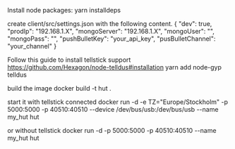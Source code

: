 Install node packages: yarn installdeps

create client/src/settings.json with the following content.
{
  "dev": true,
  "prodIp": "192.168.1.X",
  "mongoServer": "192.168.1.X",
  "mongoUser": "",
  "mongoPass": "",
  "pushBulletKey": "your_api_key",
  "pusBulletChannel": "your_channel"
}

Follow this guide to install tellstick support
https://github.com/Hexagon/node-telldus#installation
yarn add node-gyp telldus

build the image
docker build -t hut .

start it with tellstick connected
docker run -d -e TZ="Europe/Stockholm" -p 5000:5000 -p 40510:40510 --device /dev/bus/usb:/dev/bus/usb --name my_hut hut

or without tellstick
docker run -d -p 5000:5000 -p 40510:40510 --name my_hut hut
